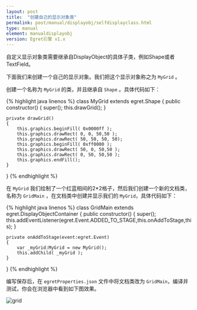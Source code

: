 ```yaml
---
layout: post
title:  "创建自己的显示对象类"
permalink: post/manual/displayobj/selfdisplayclass.html
type: manual
element: manualdisplayobj
version: Egret引擎 v1.x
---
```


自定义显示对象类需要继承自DisplayObject的具体子类，例如Shape或者TextField。

下面我们来创建一个自己的显示对象。我们把这个显示对象称之为 `MyGrid` 。

创建一个名称为 `MyGrid` 的类，并且继承自 `Shape` 。具体代码如下：

{% highlight java linenos %}
class MyGrid extends egret.Shape
{
    public constructor()
    {
        super();
        this.drawGrid();
    }

    private drawGrid()
    {
        this.graphics.beginFill( 0x0000ff );
        this.graphics.drawRect( 0, 0, 50,50 );
        this.graphics.drawRect( 50, 50, 50, 50);
        this.graphics.beginFill( 0xff0000 );
        this.graphics.drawRect( 50, 0, 50,50 );
        this.graphics.drawRect( 0, 50, 50,50 );
        this.graphics.endFill();
    }
}
{% endhighlight %}

在 `MyGrid` 我们绘制了一个红蓝相间的2*2格子，然后我们创建一个新的文档类，名称为 `GridMain` ，在文档类中创建并显示我们的 `MyGrid`，具体代码如下：

{% highlight java linenos %}
class GridMain extends egret.DisplayObjectContainer
{
    public constructor()
    {
        super();
        this.addEventListener(egret.Event.ADDED_TO_STAGE,this.onAddToStage,this);
    }

    private onAddToStage(event:egret.Event)
    {
        var _myGrid:MyGrid = new MyGrid();
        this.addChild( _myGrid );
    }
}
{% endhighlight %}

编写保存后，在 `egretProperties.json` 文件中将文档类改为 `GridMain`，编译并测试，你会在浏览器中看到如下图效果。

![grid]({{site.baseurl}}/assets/img/mygrid.png)